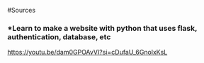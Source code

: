#Sources

###   *Learn to make a website with python that uses flask, authentication, database, etc
https://youtu.be/dam0GPOAvVI?si=cDufaU_6GnolxKsL

